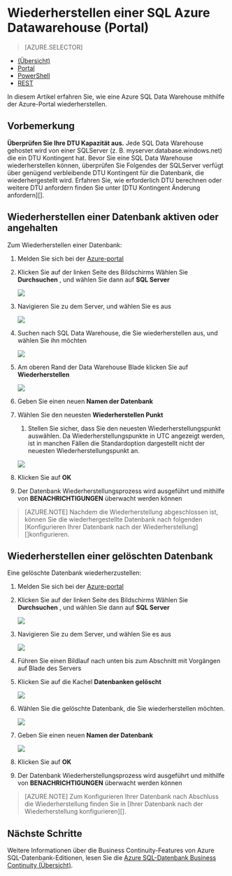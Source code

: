 <properties
   pageTitle="Wiederherstellen einer SQL Azure Datawarehouse (Portal) | Microsoft Azure"
   description="Azure Portals Aufgaben zum Wiederherstellen einer Azure SQL-Data Warehouse."
   services="sql-data-warehouse"
   documentationCenter="NA"
   authors="Lakshmi1812"
   manager="barbkess"
   editor=""/>

<tags
   ms.service="sql-data-warehouse"
   ms.devlang="NA"
   ms.topic="article"
   ms.tgt_pltfrm="NA"
   ms.workload="data-services"
   ms.date="09/21/2016"
   ms.author="lakshmir;barbkess;sonyama"/>

# <a name="restore-an-azure-sql-data-warehouse-portal"></a>Wiederherstellen einer SQL Azure Datawarehouse (Portal)

> [AZURE.SELECTOR]
- [(Übersicht)][]
- [Portal][]
- [PowerShell][]
- [REST][]

In diesem Artikel erfahren Sie, wie eine Azure SQL Data Warehouse mithilfe der Azure-Portal wiederherstellen.

## <a name="before-you-begin"></a>Vorbemerkung

**Überprüfen Sie Ihre DTU Kapazität aus.** Jede SQL Data Warehouse gehostet wird von einer SQLServer (z. B. myserver.database.windows.net) die ein DTU Kontingent hat.  Bevor Sie eine SQL Data Warehouse wiederherstellen können, überprüfen Sie Folgendes der SQLServer verfügt über genügend verbleibende DTU Kontingent für die Datenbank, die wiederhergestellt wird. Erfahren Sie, wie erforderlich DTU berechnen oder weitere DTU anfordern finden Sie unter [DTU Kontingent Änderung anfordern][].


## <a name="restore-an-active-or-paused-database"></a>Wiederherstellen einer Datenbank aktiven oder angehalten

Zum Wiederherstellen einer Datenbank:

1. Melden Sie sich bei der [Azure-portal][]
2. Klicken Sie auf der linken Seite des Bildschirms Wählen Sie **Durchsuchen** , und wählen Sie dann auf **SQL Server**
    
    ![](./media/sql-data-warehouse-restore-database-portal/01-browse-for-sql-server.png)
    
3. Navigieren Sie zu dem Server, und wählen Sie es aus
    
    ![](./media/sql-data-warehouse-restore-database-portal/01-select-server.png)

4. Suchen nach SQL Data Warehouse, die Sie wiederherstellen aus, und wählen Sie ihn möchten
    
    ![](./media/sql-data-warehouse-restore-database-portal/01-select-active-dw.png)
5. Am oberen Rand der Data Warehouse Blade klicken Sie auf **Wiederherstellen**
    
    ![](./media/sql-data-warehouse-restore-database-portal/01-select-restore-from-active.png)

6. Geben Sie einen neuen **Namen der Datenbank**
7. Wählen Sie den neuesten **Wiederherstellen Punkt**
    1. Stellen Sie sicher, dass Sie den neuesten Wiederherstellungspunkt auswählen.  Da Wiederherstellungspunkte in UTC angezeigt werden, ist in manchen Fällen die Standardoption dargestellt nicht der neuesten Wiederherstellungspunkt an.
    
    ![](./media/sql-data-warehouse-restore-database-portal/01-restore-blade-from-active.png)

8. Klicken Sie auf **OK**
9. Der Datenbank Wiederherstellungsprozess wird ausgeführt und mithilfe von **BENACHRICHTIGUNGEN** überwacht werden können

>[AZURE.NOTE] Nachdem die Wiederherstellung abgeschlossen ist, können Sie die wiederhergestellte Datenbank nach folgenden [Konfigurieren Ihrer Datenbank nach der Wiederherstellung][]konfigurieren.


## <a name="restore-a-deleted-database"></a>Wiederherstellen einer gelöschten Datenbank

Eine gelöschte Datenbank wiederherzustellen:

1. Melden Sie sich bei der [Azure-portal][]
2. Klicken Sie auf der linken Seite des Bildschirms Wählen Sie **Durchsuchen** , und wählen Sie dann auf **SQL Server**
    
    ![](./media/sql-data-warehouse-restore-database-portal/01-browse-for-sql-server.png)

3. Navigieren Sie zu dem Server, und wählen Sie es aus
    
    ![](./media/sql-data-warehouse-restore-database-portal/02-select-server.png)

4. Führen Sie einen Bildlauf nach unten bis zum Abschnitt mit Vorgängen auf Blade des Servers
5. Klicken Sie auf die Kachel **Datenbanken gelöscht**
    
    ![](./media/sql-data-warehouse-restore-database-portal/02-select-deleted-dws.png)

6. Wählen Sie die gelöschte Datenbank, die Sie wiederherstellen möchten.
    
    ![](./media/sql-data-warehouse-restore-database-portal/02-select-deleted-dw.png)

7. Geben Sie einen neuen **Namen der Datenbank**
    
    ![](./media/sql-data-warehouse-restore-database-portal/02-restore-blade-from-deleted.png)
    
8. Klicken Sie auf **OK**
9. Der Datenbank Wiederherstellungsprozess wird ausgeführt und mithilfe von **BENACHRICHTIGUNGEN** überwacht werden können

>[AZURE.NOTE] Zum Konfigurieren Ihrer Datenbank nach Abschluss die Wiederherstellung finden Sie in [Ihrer Datenbank nach der Wiederherstellung konfigurieren][]. 

## <a name="next-steps"></a>Nächste Schritte
Weitere Informationen über die Business Continuity-Features von Azure SQL-Datenbank-Editionen, lesen Sie die [Azure SQL-Datenbank Business Continuity (Übersicht)][].

<!--Image references-->

<!--Article references-->
[Azure SQL-Datenbank Business Continuity (Übersicht)]: ./sql-database-business-continuity.md
[(Übersicht)]: ./sql-data-warehouse-restore-database-overview.md
[Portal]: ./sql-data-warehouse-restore-database-portal.md
[PowerShell]: ./sql-data-warehouse-restore-database-powershell.md
[REST]: ./sql-data-warehouse-restore-database-rest-api.md
[Konfigurieren Sie die Datenbank nach der Wiederherstellung]: ./sql-database-disaster-recovery.md#configure-your-database-after-recovery
[Anfordern einer Änderung der DTU Kontingent]: ./sql-data-warehouse-get-started-create-support-ticket.md#request-quota-change

<!--MSDN references-->

<!--Blog references-->

<!--Other Web references-->
[Azure-portal]: https://portal.azure.com/
